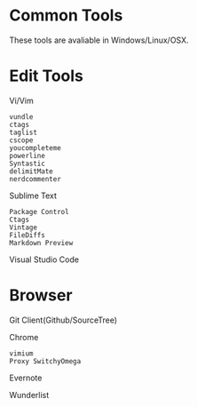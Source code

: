 Common Tools
========
These tools are avaliable in Windows/Linux/OSX.


# Edit Tools
Vi/Vim

	vundle
	ctags
	taglist
	cscope
	youcompleteme
	powerline
	Syntastic
	delimitMate
	nerdcommenter


Sublime Text
	
	Package Control
	Ctags
	Vintage
	FileDiffs
	Markdown Preview


Visual Studio Code


# Browser

Git Client(Github/SourceTree)

Chrome

	vimium
	Proxy SwitchyOmega

Evernote

Wunderlist
